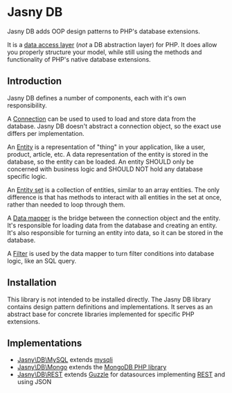 # Jasny DB

Jasny DB adds OOP design patterns to PHP's database extensions.

It is a [data access layer](https://en.wikipedia.org/wiki/Data_access_layer) (*not* a DB abstraction layer) for PHP.
It does allow you properly structure your model, while still using the methods and functionality of PHP's native
database extensions.

## Introduction

Jasny DB defines a number of components, each with it's own responsibility.

A [Connection][] can be used to used to load and store data from the database. Jasny DB doesn't abstract a connection
object, so the exact use differs per implementation.

An [Entity][] is a representation of "thing" in your application, like a user, product, article, etc. A data
representation of the entity is stored in the database, so the entity can be loaded. An entity SHOULD only be
concerned with business logic and SHOULD NOT hold any database specific logic.

An [Entity set][] is a collection of entities, similar to an array entities. The only difference is that has methods to
interact with all entities in the set at once, rather than needed to loop through them.

A [Data mapper][] is the bridge between the connection object and the entity. It's responsible for loading data from
the database and creating an entity. It's also responsible for turning an entity into data, so it can be stored in the
database.

A [Filter][] is used by the data mapper to turn filter conditions into database logic, like an SQL query.

## Installation

This library is not intended to be installed directly. The Jasny DB library contains design pattern definitions and
implementations. It serves as an abstract base for concrete libraries implemented for specific PHP extensions.

## Implementations

* [Jasny\DB\MySQL][] extends [mysqli][]
* [Jasny\DB\Mongo][] extends the [MongoDB PHP library][]
* [Jasny\DB\REST][] extends [Guzzle][] for datasources implementing [REST][] and using JSON


[Connection]: connection.md
[Entity]: entity.md
[Entity set]: entity-set.md
[Data mapper]: data-mapper.md
[Filter]: filter.md

[Jasny\DB\MySQL]: https://github.com/jasny/db-mysql
[mysqli]: http://php.net/mysqli
[Jasny\DB\Mongo]: https://github.com/jasny/db-mongo
[MongoDB PHP library]: https://github.com/mongodb/mongo-php-library
[Jasny\DB\REST]: https://github.com/jasny/db-rest
[REST]: https://en.wikipedia.org/wiki/Representational_state_transfer
[Guzzle]: http://docs.guzzlephp.org/

